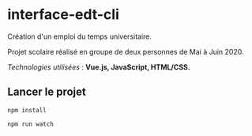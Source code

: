 # interface-edt-cli

Création d'un emploi du temps universitaire.

Projet scolaire réalisé en groupe de deux personnes de Mai à Juin 2020.

_Technologies utilisées_ : **Vue.js, JavaScript, HTML/CSS.**


## Lancer le projet
```
npm install
```

```
npm run watch
```
